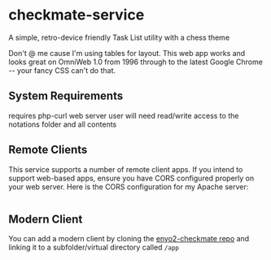 # checkmate-service
A simple, retro-device friendly Task List utility with a chess theme

Don't @ me cause I'm using tables for layout. This web app works and looks great on OmniWeb 1.0 from 1996 through to the latest Google Chrome -- your fancy CSS can't do that.

## System Requirements
requires php-curl
web server user will need read/write access to the notations folder and all contents

## Remote Clients
This service supports a number of remote client apps. If you intend to support web-based apps, ensure you have CORS configured properly on your web server. Here is the CORS configuration for my Apache server:

```

```

## Modern Client
You can add a modern client by cloning the [enyo2-checkmate repo](https://www.github.com/codepoet80/enyo2-checkmate) and linking it to a subfolder/virtual directory called `/app`